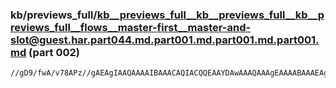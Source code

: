 ### kb/previews_full/kb__previews_full__kb__previews_full__kb__previews_full__flows__master-first__master-and-slot@guest.har.part044.md.part001.md.part001.md.part001.md (part 002)

```md
//gD9/fwA/v78APz//gAEAgIAAQAAAAIBAAACAQIACQQEAAYDAwAAAQAAAgEAAAABAAAEAgIABAcCAAUDAwAFAgIAAQEAAPv8/AD7+/4A9f38AO/3+wD3/v8AAAABAAMCAgAABAIA//3+AAD//wD9/v4A9///
```

```
